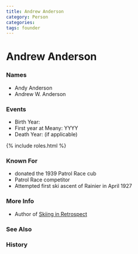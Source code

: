 ```yaml
---
title: Andrew Anderson
category: Person
categories:
tags: founder
---
```

<!--img src="https://raw.githubusercontent.com/MeanyLodge/meanylodge.github.com/assets/img/20YY-Person-Template.jpeg" style="width: 40%;" align="right"-->
# Andrew Anderson
### Names
- Andy Anderson
- Andrew W. Anderson

### Events
- Birth Year:
- First year at Meany: YYYY
- Death Year: (if applicable)

{% include roles.html %}
### Known For
- donated the 1939 Patrol Race cub
- Patrol Race competitor
- Attempted first ski ascent of Rainier in April 1927

### More Info
- Author of [Skiing in Retrospect](/Skiing-in-Retrospect)

### See Also
### History
